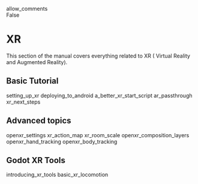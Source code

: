 allow\_comments  
False

# XR

This section of the manual covers everything related to XR ( Virtual
Reality and Augmented Reality).

## Basic Tutorial

setting\_up\_xr deploying\_to\_android a\_better\_xr\_start\_script
ar\_passthrough xr\_next\_steps

## Advanced topics

openxr\_settings xr\_action\_map xr\_room\_scale
openxr\_composition\_layers openxr\_hand\_tracking
openxr\_body\_tracking

## Godot XR Tools

introducing\_xr\_tools basic\_xr\_locomotion
